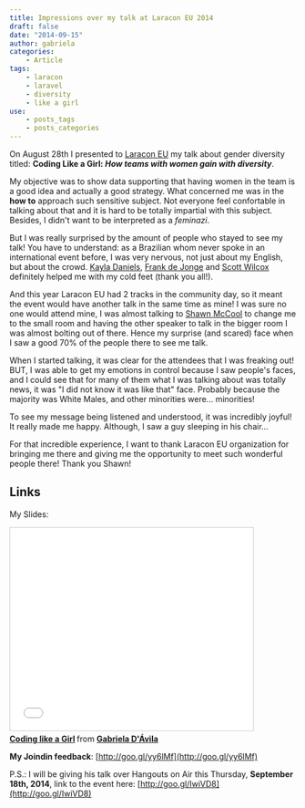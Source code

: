 ```yaml
---
title: Impressions over my talk at Laracon EU 2014
draft: false
date: "2014-09-15"
author: gabriela
categories:
    - Article
tags:
    - laracon
    - laravel
    - diversity
    - like a girl
use:
    - posts_tags
    - posts_categories
---
```


On August 28th I presented to [Laracon EU](http://laracon.eu) my talk about gender diversity titled: **Coding Like a Girl: _How teams with women gain with diversity_**.

My objective was to show data supporting that having women in the team is a good idea and actually a good strategy. What concerned me was in the **how to** approach such sensitive subject. Not everyone feel confortable in talking about that and it is hard to be totally impartial with this subject. Besides, I didn't want to be interpreted as a _feminazi_.

But I was really surprised by the amount of people who stayed to see my talk! You have to understand: as a Brazilian whom never spoke in an international event before, I was very nervous, not just about my English, but about the crowd. [Kayla Daniels](http://www.twitter.com/kayladnls), [Frank de Jonge](http://twitter.com/frekynet) and [Scott Wilcox](http://twitter.com/ssx) definitely helped me with my cold feet (thank you all!).

And this year Laracon EU had 2 tracks in the community day, so it meant the event would have another talk in the same time as mine! I was sure no one would attend mine, I was almost talking to [Shawn McCool](http://www.twitter.com/shawnmccool) to change me to the small room and having the other speaker to talk in the bigger room I was almost bolting out of there. Hence my surprise (and scared) face when I saw a good 70% of the people there to see me talk.

When I started talking, it was clear for the attendees that I was freaking out! BUT, I was able to get my emotions in control because I saw people's faces, and I could see that for many of them what I was talking about was totally news, it was "I did not know it was like that" face. Probably because the majority was White Males, and other minorities were... minorities!

To see my message being listened and understood, it was incredibly joyful! It really made me happy. Although, I saw a guy sleeping in his chair...

For that incredible experience, I want to thank Laracon EU organization for bringing me there and giving me the opportunity to meet such wonderful people there! Thank you Shawn!

## Links

My Slides:

<iframe src="//www.slideshare.net/slideshow/embed_code/38433691" width="427" height="356" frameborder="0" marginwidth="0" marginheight="0" scrolling="no" style="border:1px solid #CCC; border-width:1px; margin-bottom:5px; max-width: 100%;" allowfullscreen> </iframe> <div style="margin-bottom:5px"> <strong> <a href="https://www.slideshare.net/gabidavila/coding-like-a-girl" title="Coding like a Girl" target="_blank">Coding like a Girl</a> </strong> from <strong><a href="http://www.slideshare.net/gabidavila" target="_blank">Gabriela D&#x27;Ávila</a></strong> </div>

**My Joindin feedback**: [http://goo.gl/yy6lMf](http://goo.gl/yy6lMf)

P.S.: I will be giving his talk over Hangouts on Air this Thursday, **September 18th, 2014**, link to the event here: [http://goo.gl/IwiVD8](http://goo.gl/IwiVD8)